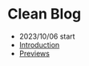 # Clean Blog
* 2023/10/06 start
* [Introduction](https://startbootstrap.com/theme/clean-blog)
* [Previews](https://startbootstrap.com/previews/clean-blog)
